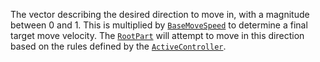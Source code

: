 The vector describing the desired direction to move in, with a magnitude
between 0 and 1. This is multiplied by
[`BaseMoveSpeed`](https://create.roblox.com/docs/reference/engine/classes/ControllerManager#BaseMoveSpeed) to determine a final
target move velocity. The [`RootPart`](https://create.roblox.com/docs/reference/engine/classes/ControllerManager#RootPart) will
attempt to move in this direction based on the rules defined by the
[`ActiveController`](https://create.roblox.com/docs/reference/engine/classes/ControllerManager#ActiveController).